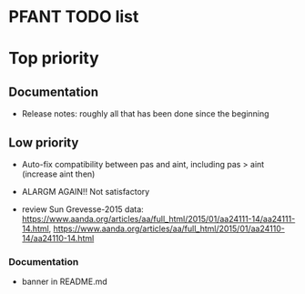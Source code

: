 # PFANT TODO list

# Top priority

## Documentation

- Release notes: roughly all that has been done since the beginning

## Low priority

- Auto-fix compatibility between pas and aint, including pas > aint (increase aint then)

- ALARGM AGAIN!! Not satisfactory

- review Sun Grevesse-2015 data:
  https://www.aanda.org/articles/aa/full_html/2015/01/aa24111-14/aa24111-14.html,
  https://www.aanda.org/articles/aa/full_html/2015/01/aa24110-14/aa24110-14.html

### Documentation

- banner in README.md
